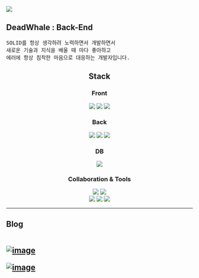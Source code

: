 
<img   src="https://capsule-render.vercel.app/api?type=waving&color=auto&height=200&section=header&text=DeadWhale&fontSize=40&animation=fadeIn&fontAlignY=38&descAlignY=51&descAlign=62">



## DeadWhale : Back-End
<pre>
SOLID를 항상 생각하려 노력하면서 개발하면서 
새로운 기술과 지식을 배울 때 마다 좋아하고
에러에 항상 침착한 마음으로 대응하는 개발자입니다.
</pre>

<div style="text-align: center;">

## Stack 

### Front
<img src="https://img.shields.io/badge/html5-E34F26?style=for-the-badge&logo=html5&logoColor=white">
<img src="https://img.shields.io/badge/css-1572B6?style=for-the-badge&logo=css3&logoColor=white">
<img src="https://img.shields.io/badge/javascript-F7DF1E?style=for-the-badge&logo=javascript&logoColor=black">
<br>

### Back
<img src="https://img.shields.io/badge/java1.8-007396?style=for-the-badge&logo=java&logoColor=white"> 
<img src="https://img.shields.io/badge/Spring-6DB33F?style=for-the-badge&logo=Spring&logoColor=white">
<img src="https://img.shields.io/badge/Spring%20Boot-6DB33F?style=for-the-badge&logo=SpringBoot&logoColor=white">
<br>

### DB
<img src="https://img.shields.io/badge/oracle-F80000?style=for-the-badge&logo=oracle&logoColor=white">
<br>

### Collaboration & Tools
<img src="https://img.shields.io/badge/Gradle-02303A?style=for-the-badge&logo=Gradle&logoColor=white">
<img src="https://img.shields.io/badge/Maven-C71A36?style=for-the-badge&logo=Apache-Maven&logoColor=white">
<br>
<img src="https://img.shields.io/badge/github-181717?style=for-the-badge&logo=github&logoColor=white">
<img src="https://img.shields.io/badge/Slack-4A154B?style=for-the-badge&logo=slack&logoColor=white">
<img src="https://img.shields.io/badge/Notion-000000?style=for-the-badge&logo=Notion&logoColor=white">
<br>
</div>

<hr>

<h2> Blog 
<br>
<br>
<a href="https://velog.io/@disdos0928">  
  
![image](https://user-images.githubusercontent.com/75371249/204142459-7400cd27-2dc4-463b-9618-3f214459bbe9.png)

  </a>

<a href="https://deadwhale.notion.site/dc572a2b5f744015842229fbae371bbc">

  ![image](https://user-images.githubusercontent.com/75371249/204142308-0f0d8301-bb4c-46cd-bb9a-128a375e745a.png)

  
</a>
